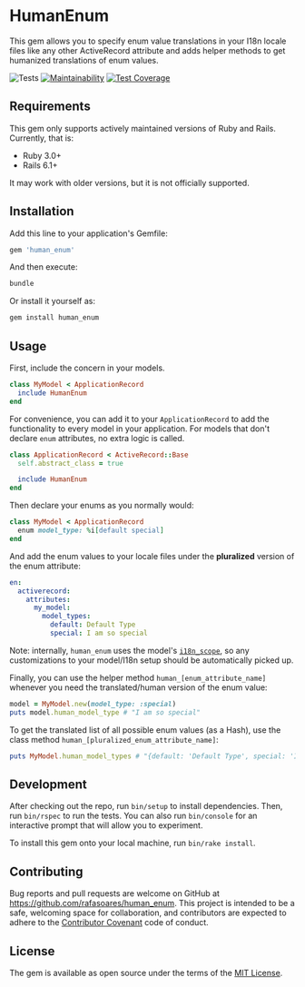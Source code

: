 # HumanEnum

This gem allows you to specify enum value translations in your I18n locale files like any other ActiveRecord attribute and adds helper methods to get humanized translations of enum values.

![Tests](https://github.com/rafasoares/human_enum/workflows/Tests/badge.svg)
[![Maintainability](https://api.codeclimate.com/v1/badges/b1caef25c888cde6688e/maintainability)](https://codeclimate.com/github/rafasoares/human_enum/maintainability)
[![Test Coverage](https://api.codeclimate.com/v1/badges/b1caef25c888cde6688e/test_coverage)](https://codeclimate.com/github/rafasoares/human_enum/test_coverage)

## Requirements

This gem only supports actively maintained versions of Ruby and Rails. Currently, that is:
* Ruby 3.0+
* Rails 6.1+

It may work with older versions, but it is not officially supported.

## Installation

Add this line to your application's Gemfile:

```ruby
gem 'human_enum'
```

And then execute:

```sh
bundle
```

Or install it yourself as:

```sh
gem install human_enum
```

## Usage

First, include the concern in your models.

```ruby
class MyModel < ApplicationRecord
  include HumanEnum
end
```

For convenience, you can add it to your `ApplicationRecord` to add the functionality to every model in your application. For models that don't declare `enum` attributes, no extra logic is called.

```ruby
class ApplicationRecord < ActiveRecord::Base
  self.abstract_class = true

  include HumanEnum
end
```

Then declare your enums as you normally would:

```ruby
class MyModel < ApplicationRecord
  enum model_type: %i[default special]
end
```

And add the enum values to your locale files under the **pluralized** version of the enum attribute:

```yaml
en:
  activerecord:
    attributes:
      my_model:
        model_types:
          default: Default Type
          special: I am so special
```

Note: internally, `human_enum` uses the model's [`i18n_scope`](https://api.rubyonrails.org/classes/ActiveModel/Translation.html#method-i-i18n_scope), so any customizations to your model/I18n setup should be automatically picked up.

Finally, you can use the helper method `human_[enum_attribute_name]` whenever you need the translated/human version of the enum value:

```ruby
model = MyModel.new(model_type: :special)
puts model.human_model_type # "I am so special"
```

To get the translated list of all possible enum values (as a Hash), use the class method `human_[pluralized_enum_attribute_name]`:

```ruby
puts MyModel.human_model_types # "{default: 'Default Type', special: 'I am so special'}"
```

## Development

After checking out the repo, run `bin/setup` to install dependencies. Then, run `bin/rspec` to run the tests. You can also run `bin/console` for an interactive prompt that will allow you to experiment.

To install this gem onto your local machine, run `bin/rake install`.

## Contributing

Bug reports and pull requests are welcome on GitHub at https://github.com/rafasoares/human_enum. This project is intended to be a safe, welcoming space for collaboration, and contributors are expected to adhere to the [Contributor Covenant](http://contributor-covenant.org) code of conduct.


## License

The gem is available as open source under the terms of the [MIT License](http://opensource.org/licenses/MIT).

